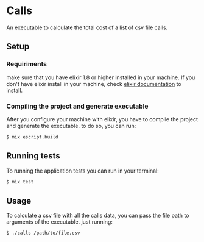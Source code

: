 # Calls

An executable to calculate the total cost of a list of csv file calls.

## Setup

 ### Requiriments
   make sure that you have elixir 1.8 or higher installed in your machine. If you don't have elixir install in your machine, check [elixir documentation](https://elixir-lang.org/install.html) to install.

 ### Compiling the project and generate executable
  After you configure your machine with elixir, you have to compile the project and generate the executable. to do so, you can run:
  ```sh
  $ mix escript.build
  ```

## Running tests
  To running the application tests you can run in your terminal:
  ```sh
  $ mix test
  ```

## Usage
  To calculate a csv file with all the calls data, you can pass the file path to arguments of the executable. just running:
  ```sh
  $ ./calls /path/to/file.csv
  ```
